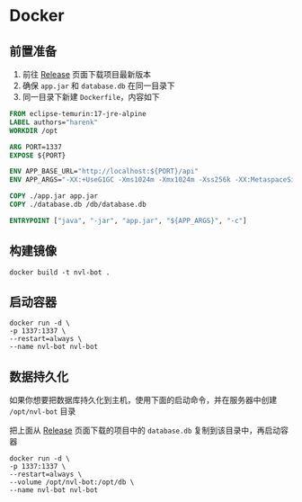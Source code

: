 # Docker

## 前置准备

1. 前往 [Release](https://github.com/harenk1337/nvl-bot/releases/) 页面下载项目最新版本
2. 确保 `app.jar` 和 `database.db` 在同一目录下
3. 同一目录下新建 `Dockerfile`，内容如下

```dockerfile
FROM eclipse-temurin:17-jre-alpine
LABEL authors="harenk"
WORKDIR /opt

ARG PORT=1337
EXPOSE ${PORT}

ENV APP_BASE_URL="http://localhost:${PORT}/api"
ENV APP_ARGS="-XX:+UseG1GC -Xms1024m -Xmx1024m -Xss256k -XX:MetaspaceSize=128m"

COPY ./app.jar app.jar
COPY ./database.db /db/database.db

ENTRYPOINT ["java", "-jar", "app.jar", "${APP_ARGS}", "-c"]

```

## 构建镜像

```shell
docker build -t nvl-bot .
```

## 启动容器

```shell
docker run -d \
-p 1337:1337 \
--restart=always \
--name nvl-bot nvl-bot
```

## 数据持久化

如果你想要把数据库持久化到主机，使用下面的启动命令，并在服务器中创建 `/opt/nvl-bot` 目录

把上面从 [Release](https://github.com/harenk1337/nvl-bot/releases/) 页面下载的项目中的 `database.db` 复制到该目录中，再启动容器

```shell{4}
docker run -d \
-p 1337:1337 \
--restart=always \
--volume /opt/nvl-bot:/opt/db \
--name nvl-bot nvl-bot
```
